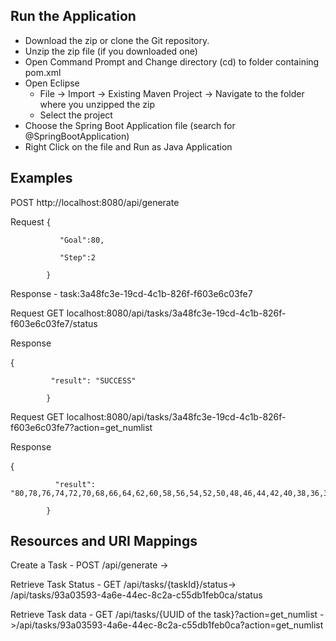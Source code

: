 ## Run the Application 
- Download the zip or clone the Git repository.
- Unzip the zip file (if you downloaded one)
- Open Command Prompt and Change directory (cd) to folder containing pom.xml
- Open Eclipse 
   - File -> Import -> Existing Maven Project -> Navigate to the folder where you unzipped the zip
   - Select the  project
- Choose the Spring Boot Application file (search for @SpringBootApplication)
- Right Click on the file and Run as Java Application

## Examples 

POST http://localhost:8080/api/generate

Request
 {

               "Goal":80,

               "Step":2

            }
            
Response - task:3a48fc3e-19cd-4c1b-826f-f603e6c03fe7    

Request GET localhost:8080/api/tasks/3a48fc3e-19cd-4c1b-826f-f603e6c03fe7/status  

Response

   

{

             "result": "SUCCESS"

            }

Request GET localhost:8080/api/tasks/3a48fc3e-19cd-4c1b-826f-f603e6c03fe7?action=get_numlist

Response 



{

              "result": "80,78,76,74,72,70,68,66,64,62,60,58,56,54,52,50,48,46,44,42,40,38,36,34,32,30,28,26,24,22,20,18,16,14,12,10,8,6,4,2,0"

            }

## Resources and URI Mappings

Create a Task - POST /api/generate -> 

Retrieve Task Status - GET /api/tasks/{taskId}/status-> /api/tasks/93a03593-4a6e-44ec-8c2a-c55db1feb0ca/status


Retrieve Task data - GET /api/tasks/{UUID of the task}?action=get_numlist ->/api/tasks/93a03593-4a6e-44ec-8c2a-c55db1feb0ca?action=get_numlist
